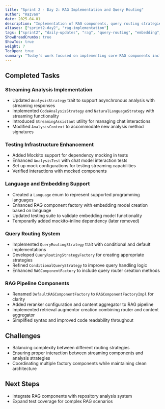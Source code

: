 ```yaml
---
title: "Sprint 2 - Day 2: RAG Implementation and Query Routing"
author: "Razvan"
date: 2025-04-01
description: "Implementation of RAG components, query routing strategies, and embedding models"
aliases: ["sprint2-day2", "rag-implementation"]
tags: ["sprint2", "daily-updates", "rag", "query-routing", "embedding", "testing"]
ShowBreadCrumbs: true
ShowToc: true
weight: 7
TocOpen: true
summary: "Today's work focused on implementing core RAG components including streaming analysis capabilities, query routing strategies, embedding model support, and content reranking features."
---
```


## Completed Tasks

### Streaming Analysis Implementation
- Updated `AnalysisStrategy` trait to support asynchronous analysis with streaming responses
- Implemented `CodeAnalysisStrategy` and `NaturalLanguageStrategy` with streaming functionality
- Introduced `StreamingAssistant` utility for managing chat interactions
- Modified `AnalysisContext` to accommodate new analysis method signatures

### Testing Infrastructure Enhancement
- Added Mockito support for dependency mocking in tests
- Enhanced `AnalysisTest` with chat model interaction tests
- Set up mock configurations for testing streaming capabilities
- Verified interactions with mocked components

### Language and Embedding Support
- Created a `Language` enum to represent supported programming languages
- Enhanced RAG component factory with embedding model creation based on language
- Updated testing suite to validate embedding model functionality
- Temporarily added mockito-inline dependency (later removed)

### Query Routing System
- Implemented `QueryRoutingStrategy` trait with conditional and default implementations
- Developed `QueryRoutingStrategyFactory` for creating appropriate strategies
- Refined `ConditionalQueryStrategy` to improve query handling logic
- Enhanced `RAGComponentFactory` to include query router creation methods

### RAG Pipeline Components
- Renamed `DefaultRAGComponentFactory` to `RAGComponentFactoryImpl` for clarity
- Added reranker configuration and content aggregator to RAG pipeline
- Implemented retrieval augmentor creation combining router and content aggregator
- Simplified syntax and improved code readability throughout

## Challenges
- Balancing complexity between different routing strategies
- Ensuring proper interaction between streaming components and analysis strategies
- Coordinating multiple factory components while maintaining clean architecture

## Next Steps
- Integrate RAG components with repository analysis system
- Expand test coverage for complex RAG scenarios
